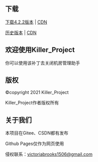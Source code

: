 
## 下载

[下载4.2.2版本](https://github.com/killerprojecte/KILLER-Project/releases/download/Killer_4.2.2/Killer_4.2.2.zip)
|
[CDN](Https://gitee.com/KillerProject/Killer-Project/attach_files/649288/download/Killer_4.2.2.zip)

[历史版本](https://github.com/killerprojecte/Killer_Project/releases)
|
[CDN](https://gitee.com/KillerProject/Killer-Project/releases)

## 欢迎使用Killer_Project

你可以使用该补丁去关闭机房管理助手

## 版权

©copyright 2021 Killer_Project

Killer_Project作者版权所有

## 关于我们

本项目在Gitee、CSDN都有发布

Github Pages仅作为网页使用

侵权联系：victoriabrooks1506@gmail.com
